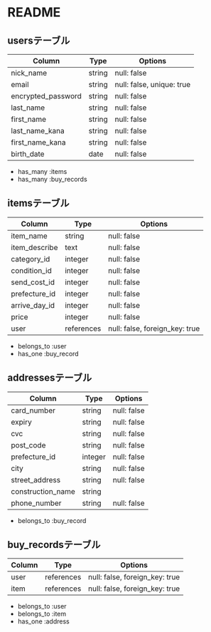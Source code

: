 # README

## usersテーブル
| Column                | Type   | Options     |
| --------------------- | ------ | ----------- |
| nick_name             | string | null: false |
| email                 | string | null: false, unique: true |
| encrypted_password    | string | null: false |
| last_name             | string | null: false |
| first_name            | string | null: false |
| last_name_kana        | string | null: false |
| first_name_kana       | string | null: false |
| birth_date            | date   | null: false |
- has_many :items
- has_many :buy_records

## itemsテーブル
| Column             | Type       | Options                        |
| ------------------ | ---------- | ------------------------------ |
| item_name          | string     | null: false                    |
| item_describe      | text       | null: false                    |
| category_id        | integer    | null: false                    |
| condition_id       | integer    | null: false                    |
| send_cost_id       | integer    | null: false                    |
| prefecture_id      | integer    | null: false                    |
| arrive_day_id      | integer    | null: false                    |
| price              | integer    | null: false                    |
| user               | references | null: false, foreign_key: true |
- belongs_to :user
- has_one :buy_record

## addressesテーブル
| Column             | Type    | Options     |
| ------------------ | ------- | ----------- |
| card_number        | string  | null: false |
| expiry             | string  | null: false |
| cvc                | string  | null: false |
| post_code          | string  | null: false |
| prefecture_id      | integer | null: false |
| city               | string  | null: false |
| street_address     | string  | null: false |
| construction_name  | string  |             |
| phone_number       | string  | null: false |
- belongs_to :buy_record

## buy_recordsテーブル
| Column             | Type       | Options                        |
| ------------------ | ---------- | ------------------------------ |
| user               | references | null: false, foreign_key: true |
| item               | references | null: false, foreign_key: true |
- belongs_to :user
- belongs_to :item
- has_one :address